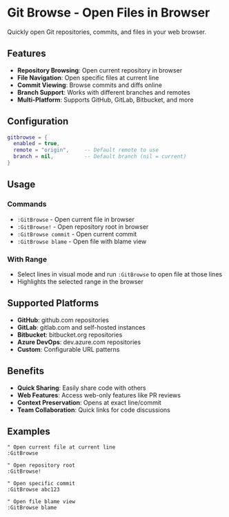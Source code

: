 # Git Browse - Open Files in Browser

Quickly open Git repositories, commits, and files in your web browser.

## Features

- **Repository Browsing**: Open current repository in browser
- **File Navigation**: Open specific files at current line
- **Commit Viewing**: Browse commits and diffs online
- **Branch Support**: Works with different branches and remotes
- **Multi-Platform**: Supports GitHub, GitLab, Bitbucket, and more

## Configuration

```lua
gitbrowse = { 
  enabled = true,
  remote = "origin",     -- Default remote to use
  branch = nil,          -- Default branch (nil = current)
}
```

## Usage

### Commands
- `:GitBrowse` - Open current file in browser
- `:GitBrowse!` - Open repository root in browser
- `:GitBrowse commit` - Open current commit
- `:GitBrowse blame` - Open file with blame view

### With Range
- Select lines in visual mode and run `:GitBrowse` to open file at those lines
- Highlights the selected range in the browser

## Supported Platforms

- **GitHub**: github.com repositories
- **GitLab**: gitlab.com and self-hosted instances
- **Bitbucket**: bitbucket.org repositories
- **Azure DevOps**: dev.azure.com repositories
- **Custom**: Configurable URL patterns

## Benefits

- **Quick Sharing**: Easily share code with others
- **Web Features**: Access web-only features like PR reviews
- **Context Preservation**: Opens at exact line/commit
- **Team Collaboration**: Quick links for code discussions

## Examples

```vim
" Open current file at current line
:GitBrowse

" Open repository root
:GitBrowse!

" Open specific commit
:GitBrowse abc123

" Open file blame view
:GitBrowse blame
```